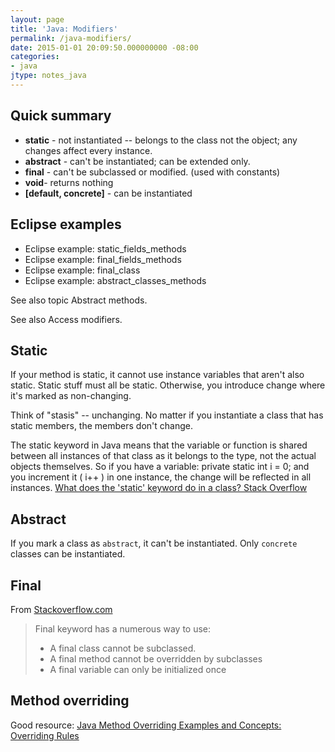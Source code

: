 ```yaml
---
layout: page
title: 'Java: Modifiers'
permalink: /java-modifiers/
date: 2015-01-01 20:09:50.000000000 -08:00
categories:
- java
jtype: notes_java
---
```


## Quick summary

* **static** - not instantiated -- belongs to the class not the object; any changes affect every instance.
* **abstract** - can't be instantiated; can be extended only.
* **final** - can't be subclassed or modified. (used with constants)
* **void**- returns nothing
* **[default, concrete]** - can be instantiated

## Eclipse examples

* Eclipse example: static_fields_methods
* Eclipse example: final_fields_methods
* Eclipse example: final_class
* Eclipse example: abstract_classes_methods

See also topic Abstract methods.

See also Access modifiers.

## Static

If your method is static, it cannot use instance variables that aren't also static. Static stuff must all be static. Otherwise, you introduce change where it's marked as non-changing.

Think of "stasis" -- unchanging. No matter if you instantiate a class that has static members, the members don't change.

The static keyword in Java means that the variable or function is shared between all instances of that class as it belongs to the type, not the actual objects themselves. So if you have a variable: private static int i = 0; and you increment it ( i++ ) in one instance, the change will be reflected in all instances.
[What does the 'static' keyword do in a class? Stack Overflow](http://stackoverflow.com/questions/413898/what-does-the-static-keyword-do-in-a-class)

## Abstract

If you mark a class as `abstract`, it can't be instantiated. Only `concrete` classes can be instantiated.

## Final

From [Stackoverflow.com](http://stackoverflow.com/questions/15655012/how-final-keyword-works)

> Final keyword has a numerous way to use:
>
> * A final class cannot be subclassed.
> * A final method cannot be overridden by subclasses
> * A final variable can only be initialized once

## Method overriding

Good resource: [Java Method Overriding Examples and Concepts: Overriding Rules](http://crunchify.com/java-method-overriding-examples-and-concepts-overriding-rules/)